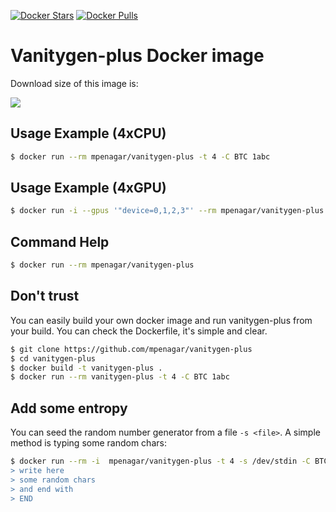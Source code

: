 [![Docker Stars](https://img.shields.io/docker/stars/mpenagar/vanitygen-plusr.svg?style=flat-square)](https://hub.docker.com/r/mpenagar/vanitygen-plus/)
[![Docker Pulls](https://img.shields.io/docker/pulls/mpenagar/vanitygen-plus.svg?style=flat-square)](https://hub.docker.com/r/mpenagar/vanitygen-plus/)


Vanitygen-plus Docker image
====================

Download size of this image is:

[![](https://images.microbadger.com/badges/image/mpenagar/vanitygen-plus.svg)](http://microbadger.com/images/mpenagar/vanitygen-plus "Get your own image badge on microbadger.com")

Usage Example (4xCPU)
-------------------

```bash
$ docker run --rm mpenagar/vanitygen-plus -t 4 -C BTC 1abc
```

Usage Example (4xGPU)
-------------------

```bash
$ docker run -i --gpus '"device=0,1,2,3"' --rm mpenagar/vanitygen-plus -D 0:0 -D 0:1 -D 0:2 -D 0:3 -C BTC 1abc
```

Command Help
-------------

```bash
$ docker run --rm mpenagar/vanitygen-plus
```

Don't trust
-----------

You can easily build your own docker image and run vanitygen-plus from your build. You can check the Dockerfile, it's simple and clear.

```bash
$ git clone https://github.com/mpenagar/vanitygen-plus
$ cd vanitygen-plus
$ docker build -t vanitygen-plus .
$ docker run --rm vanitygen-plus -t 4 -C BTC 1abc
```

Add some entropy
----------------

You can seed the random number generator from a file `-s <file>`. A simple method is typing some random chars:

```bash
$ docker run --rm -i  mpenagar/vanitygen-plus -t 4 -s /dev/stdin -C BTC 1abc << END
> write here
> some random chars
> and end with
> END
```
